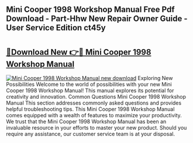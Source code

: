 ## Mini Cooper 1998 Workshop Manual Free Pdf Download - Part-Hhw New Repair Owner Guide - User Service Edition ct45y

# <h2><a href="http://bc48774.oget.top/?id=Mini+Cooper+1998+Workshop+Manual">🔗Download New 👉🔴 Mini Cooper 1998 Workshop Manual</a></h2>

[![Mini Cooper 1998 Workshop Manual new download](https://i.imgur.com/5g1atiW.png)](http://bc48774.oget.top/?id=Mini+Cooper+1998+Workshop+Manual)
Exploring New Possibilities Welcome to the world of possibilities with your new Mini Cooper 1998 Workshop Manual! This manual explores its potential for creativity and innovation. Common Questions Mini Cooper 1998 Workshop Manual This section addresses commonly asked questions and provides helpful troubleshooting tips. This Mini Cooper 1998 Workshop Manual comes equipped with a wealth of features to maximize your productivity. We trust that the Mini Cooper 1998 Workshop Manual has been an invaluable resource in your efforts to master your new product. Should you require any assistance, our customer service team is at your disposal.
